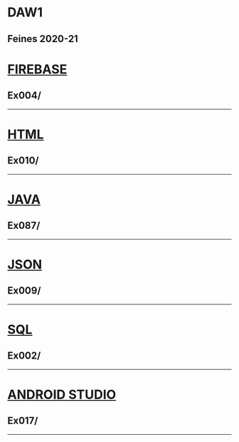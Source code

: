 # DAW1
Feines 2020-21
 ---
 # [FIREBASE](https://github.com/paurigine/DAW1/tree/main/firebase)
 ## Ex004/
 ---
 # [HTML](https://github.com/paurigine/DAW1/tree/main/html)
 ## Ex010/
 ---
 # [JAVA](https://github.com/paurigine/DAW1/tree/main/java)
 ## Ex087/
 ---
 # [JSON](https://github.com/paurigine/DAW1/tree/main/json)
 ## Ex009/
 ---
 # [SQL]()
 ## Ex002/
 ---
 # [ANDROID STUDIO](https://github.com/paurigine/DAW1/tree/main/androidstudio)
 ## Ex017/
 ---
